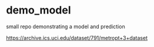 # demo_model
small repo demonstrating a model and prediction

https://archive.ics.uci.edu/dataset/791/metropt+3+dataset